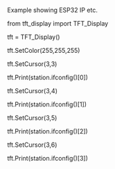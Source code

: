 Example showing ESP32 IP etc.

from tft_display import TFT_Display

tft = TFT_Display()

tft.SetColor(255,255,255)

tft.SetCursor(3,3)

tft.Print(station.ifconfig()[0])

tft.SetCursor(3,4)

tft.Print(station.ifconfig()[1])

tft.SetCursor(3,5)

tft.Print(station.ifconfig()[2])

tft.SetCursor(3,6)

tft.Print(station.ifconfig()[3])

